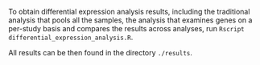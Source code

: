 To obtain differential expression analysis results, including the traditional analysis that pools all the samples, the analysis that examines genes on a per-study basis and compares the results across analyses, run `Rscript differential_expression_analysis.R`. 

All results can be then found in the directory `./results`. 


